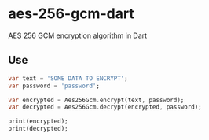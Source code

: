 # aes-256-gcm-dart

AES 256 GCM encryption algorithm in Dart

## Use

```dart
var text = 'SOME DATA TO ENCRYPT';
var password = 'password';

var encrypted = Aes256Gcm.encrypt(text, password);
var decrypted = Aes256Gcm.decrypt(encrypted, password);

print(encrypted);
print(decrypted);
```
